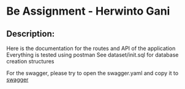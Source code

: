 # Be Assignment - Herwinto Gani


## Description:
Here is the documentation for the routes and API of the application
Everything is tested using postman
See dataset/init.sql for database creation structures

For the swagger, please try to open the swagger.yaml and copy it to [swagger](https://editor.swagger.io/)